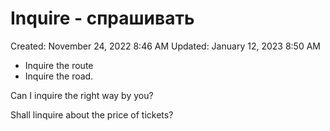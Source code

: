 # Inquire - спрашивать

Created: November 24, 2022 8:46 AM
Updated: January 12, 2023 8:50 AM

- Inquire the route
- Inquire the road.

Can I inquire the right way by you?

Shall linquire about the price of tickets?